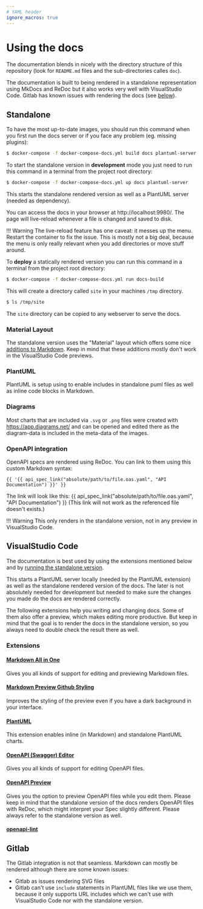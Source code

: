```yaml
---
# YAML header
ignore_macros: true
---
```


# Using the docs

The documentation blends in nicely with the directory structure of this
repository (look for `README.md` files and the sub-directories calles `doc`).

The documentation is built to being rendered in a standalone representation
using MkDocs and ReDoc but it also works very well with VisualStudio Code.
Gitlab has known issues with rendering the docs (see [below](#gitlab)).

## Standalone

To have the most up-to-date images, you should run this command when you first
run the docs server or if you face any problem (eg. missing plugins):

```sh
$ docker-compose -f docker-compose-docs.yml build docs plantuml-server
```

To start the standalone version in **development** mode you just need to run
this command in a terminal from the project root directory:

```sh
$ docker-compose -f docker-compose-docs.yml up docs plantuml-server
```

This starts the standalone rendered version as well as a PlantUML server (needed
as dependency). 

You can access the docs in your browser at http://localhost:9980/. The page will
live-reload whenever a file is changed and saved to disk.

!!! Warning
    The live-reload feature has one caveat: it messes up the menu. Restart the
    container to fix the issue. This is mostly not a big deal, because the menu
    is only really relevant when you add directories or move stuff around.

To **deploy** a statically rendered version you can run this command in a
terminal from the project root directory:

```sh
$ docker-compose -f docker-compose-docs.yml run docs-build
```

This will create a directory called `site` in your machines `/tmp` directory.

```sh
$ ls /tmp/site
```

The `site` directory can be copied to any webserver to serve the docs.

### Material Layout

The standalone version uses the "Material" layout which offers some nice
[additions to
Markdown](https://squidfunk.github.io/mkdocs-material/reference/admonitions/).
Keep in mind that these additions mostly don't work in the VisualStudio Code
previews.

### PlantUML

PlantUML is setup using to enable includes in standalone puml files as well as
inline code blocks in Markdown. 

### Diagrams

Most charts that are included via `.svg` or `.png` files were created with
https://app.diagrams.net/ and can be opened and edited there as the diagram-data
is included in the meta-data of the images.

### OpenAPI integration

OpenAPI specs are rendered using ReDoc. You can link to them using this custom
Markdown syntax:

```
{{ '{{ api_spec_link("absolute/path/to/file.oas.yaml", "API Documentation") }}' }}
```

The link will look like this: {{ api_spec_link("absolute/path/to/file.oas.yaml",
"API Documentation") }} (This link will not work as the referenced file doesn't exists.)

!!! Warning
    This only renders in the standalone version, not in any preview in
    VisualStudio Code.

## VisualStudio Code

The documentation is best used by using the extensions mentioned below and by
[running the standalone version](#standalone).

This starts a PlantUML server locally (needed by the PlantUML extension) as well
as the standalone rendered version of the docs. The later is not absolutely
needed for development but needed to make sure the changes you made do the docs
are rendered correctly.

The following extensions help you writing and changing docs. Some of them also
offer a preview, which makes editing more productive. But keep in mind that the
goal is to render the docs in the standalone version, so you always need to
double check the result there as well.

### Extensions

#### [Markdown All in One](https://marketplace.visualstudio.com/items?itemName=yzhang.markdown-all-in-one)

Gives you all kinds of support for editing and previewing Markdown files.

#### [Markdown Preview Github Styling](https://marketplace.visualstudio.com/items?itemName=bierner.markdown-preview-github-styles)

Improves the styling of the preview even if you have a dark background in your interface.

#### [PlantUML](https://marketplace.visualstudio.com/items?itemName=jebbs.plantuml)

This extension enables inline (in Markdown) and standalone PlantUML charts. 

#### [OpenAPI (Swagger) Editor](https://marketplace.visualstudio.com/items?itemName=42Crunch.vscode-openapi)

Gives you all kinds of support for editing OpenAPI files.

#### [OpenAPI Preview](https://marketplace.visualstudio.com/items?itemName=zoellner.openapi-preview)

Gives you the option to preview OpenAPI files while you edit them. Please keep
in mind that the standalone version of the docs renders OpenAPI files with
ReDoc, which might interpret your Spec slightly different. Please always refer
to the standalone version as well.

#### [openapi-lint](https://marketplace.visualstudio.com/items?itemName=mermade.openapi-lint)

## Gitlab

The Gitlab integration is not that seamless. Markdown can mostly be rendered
although there are some known issues:

* Gitlab as issues rendering SVG files
* Gitlab can't use `include` statements in PlantUML files like we use them,
  because it only supports URL includes which we can't use with VisualStudio
  Code nor with the standalone version. 